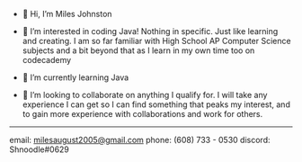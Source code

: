 - 👋 Hi, I’m Miles Johnston

- 👀 I’m interested in coding Java!  Nothing in specific.  Just like learning and creating.
I am so far familiar with High School AP Computer Science subjects and a bit beyond that as I learn in my own time too on codecademy

- 🌱 I’m currently learning Java

- 💞️ I’m looking to collaborate on anything I qualify for.  I will take any experience I can get so I can find something that peaks my interest,
and to gain more experience with collaborations and work for others.
-------------------------------------------------------------------------------------------------------------------------------------------------
email: milesaugust2005@gmail.com
phone: (608) 733 - 0530
discord: Shnoodle#0629
